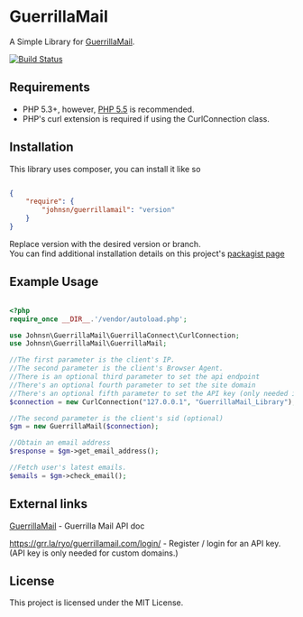# GuerrillaMail

A Simple Library for [GuerrillaMail](http://www.guerrillamail.com).

[![Build Status](https://travis-ci.org/taion809/GuerrillaMail.svg?branch=master)](https://travis-ci.org/taion809/GuerrillaMail)

## Requirements

* PHP 5.3+, however, [PHP 5.5](http://php.net) is recommended.
* PHP's curl extension is required if using the CurlConnection class.

## Installation
This library uses composer, you can install it like so

```json

{
    "require": {
        "johnsn/guerrillamail": "version"
    }
}

```

Replace version with the desired version or branch.  
You can find additional installation details on this project's [packagist page](https://packagist.org/packages/johnsn/guerrillamail)

## Example Usage

```php

<?php
require_once __DIR__.'/vendor/autoload.php';

use Johnsn\GuerrillaMail\GuerrillaConnect\CurlConnection;
use Johnsn\GuerrillaMail\GuerrillaMail;

//The first parameter is the client's IP.
//The second parameter is the client's Browser Agent.
//There is an optional third parameter to set the api endpoint
//There's an optional fourth parameter to set the site domain
//There's an optional fifth parameter to set the API key (only needed if site access is set private)
$connection = new CurlConnection("127.0.0.1", "GuerrillaMail_Library");

//The second parameter is the client's sid (optional)
$gm = new GuerrillaMail($connection);

//Obtain an email address
$response = $gm->get_email_address();

//Fetch user's latest emails.
$emails = $gm->check_email();
```
## External links
[GuerrillaMail](http://www.guerrillamail.com) - Guerrilla Mail API doc

https://grr.la/ryo/guerrillamail.com/login/ - Register / login for an API key. (API key is only needed for custom domains.)

## License

This project is licensed under the MIT License.
